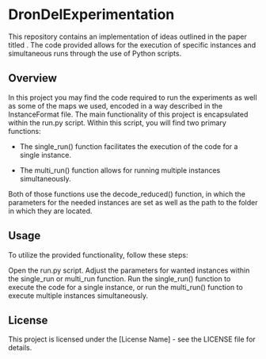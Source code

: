 # DronDelExperimentation
This repository contains an implementation of ideas outlined in the paper titled <Paper Name>. The code provided allows for the execution of specific instances and simultaneous runs through the use of Python scripts.

## Overview
In this project you may find the code required to run the experiments as well as some of the maps we used, encoded in a way described in the InstanceFormat file.
The main functionality of this project is encapsulated within the run.py script. Within this script, you will find two primary functions:

- The single_run() function facilitates the execution of the code for a single instance. 

- The multi_run() function allows for running multiple instances simultaneously.

Both of those functions use the decode_reduced() function, in which the parameters for the needed instances are set as well as the path to the folder in which they are located. 


## Usage

To utilize the provided functionality, follow these steps:

Open the run.py script.
Adjust the parameters for wanted instances within the single_run or multi_run function.
Run the single_run() function to execute the code for a single instance, or run the multi_run() function to execute multiple instances simultaneously.

## License

This project is licensed under the [License Name] - see the LICENSE file for details.

